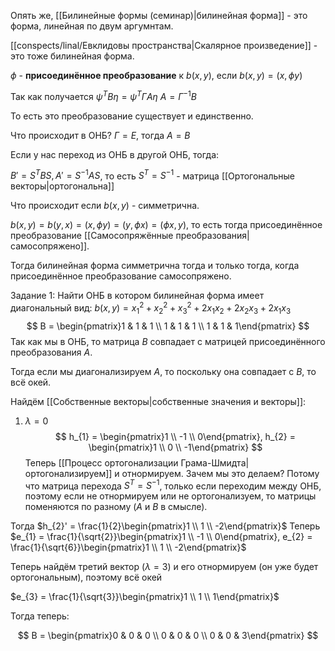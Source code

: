 Опять же, [[Билинейные формы (семинар)|билинейная форма]] - это форма, линейная по двум аргумнтам.

[[conspects/linal/Евклидовы пространства|Скалярное произведение]] - это тоже билинейная форма.

$\phi$ - **присоединённое преобразование** к $b(x, y)$, если $b(x, y) = (x, \phi y)$

Так как получается $\psi^{T}B\eta = \psi^{T}\Gamma A \eta$
$A = \Gamma^{-1}B$

То есть это преобразование существует и единственно.

Что происходит в ОНБ? $\Gamma = E$, тогда $A = B$

Если у нас переход из ОНБ в другой ОНБ, тогда:

$B' = S^{T}BS, A' = S^{-1}AS$, то есть $S^{T} = S^{-1}$ - матрица [[Ортогональные векторы|ортогональна]]

Что происходит если $b(x, y)$ - симметрична.

$b(x, y) = b(y, x) = (x, \phi y) = (y, \phi x) = (\phi x, y)$, то есть тогда присоединённое преобразование [[Самосопряжённые преобразования|самосопряжено]].

Тогда билинейная форма симметрична тогда и только тогда, когда присоединённое преобразование самосопряжено.

Задание 1:
Найти ОНБ в котором билинейная форма имеет диагональный вид:
$b(x, y) = x_{1}^{2} + x_{2}^{2} + x_{3}^{2} + 2x_{1}x_{2} + 2x_{2}x_{3} + 2x_{1}x_{3}$
$$
B = \begin{pmatrix}1 & 1 & 1 \\ 1 & 1 & 1 \\ 1 & 1 & 1\end{pmatrix}
$$
Так как мы в ОНБ, то матрица $B$ совпадает с матрицей присоединённого преобразования $A$.

Тогда если мы диагонализируем $A$, то поскольку она совпадает с $B$, то всё окей.

Найдём [[Собственные векторы|собственные значения и векторы]]:

1) $\lambda = 0$
$$
h_{1} = \begin{pmatrix}1 \\ -1 \\ 0\end{pmatrix}, h_{2} = \begin{pmatrix}1 \\ 0 \\ -1\end{pmatrix}
$$
Теперь [[Процесс ортогонализации Грама-Шмидта|ортогонализируем]] и отнормируем. Зачем мы это делаем? Потому что матрица перехода $S^{T} = S^{-1}$, только если переходим между ОНБ, поэтому если не отнормируем или не ортогонализуем, то матрицы поменяются по разному ($A$ и $B$ в смысле).

Тогда $h_{2}' = \frac{1}{2}\begin{pmatrix}1 \\ 1 \\ -2\end{pmatrix}$
Теперь $e_{1} = \frac{1}{\sqrt{2}}\begin{pmatrix}1 \\ -1 \\ 0\end{pmatrix}, e_{2} = \frac{1}{\sqrt{6}}\begin{pmatrix}1 \\ 1 \\ -2\end{pmatrix}$

Теперь найдём третий вектор ($\lambda = 3$) и его отнормируем (он уже будет ортогональным), поэтому всё окей

$e_{3} = \frac{1}{\sqrt{3}}\begin{pmatrix}1 \\ 1 \\ 1\end{pmatrix}$

Тогда теперь:

$$
B = \begin{pmatrix}0 & 0 & 0 \\ 0 & 0 & 0 \\ 0 & 0 & 3\end{pmatrix}
$$



